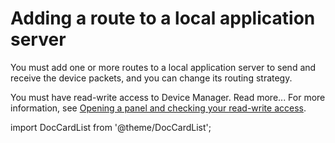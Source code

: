 # Adding a route to a local application server

You must add one or more routes to a local application server to send
and receive the device packets, and you can change its routing strategy.

You must have read-write access to Device Manager. Read more\... For
more information, see [Opening a panel and checking your read-write
access](../../use-interface.md#opening-a-panel-and-checking-your-read-write-access).

import DocCardList from '@theme/DocCardList';

<DocCardList />
